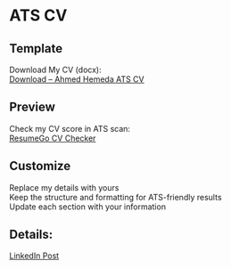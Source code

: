 # ATS CV

## Template
Download My CV (docx):  
[Download – Ahmed Hemeda ATS CV](https://github.com/user-attachments/files/21977339/Ahmed.Hemeda.CV.docx)

## Preview
Check my CV score in ATS scan:  
[ResumeGo CV Checker](https://www.resumego.net/resume-checker/)

## Customize
Replace my details with yours  
Keep the structure and formatting for ATS-friendly results  
Update each section with your information

## Details:
[LinkedIn Post](https://www.linkedin.com/posts/a-hemeda_%D8%AA%D9%85-%D8%A7%D9%84%D9%88%D8%B5%D9%88%D9%84-%D9%84%D9%80-100-%D9%81%D9%8A-%D9%86%D8%B8%D8%A7%D9%85-%D8%A7%D9%84%D9%80-ats-%D8%A7%D9%84%D8%AD%D9%85%D8%AF%D9%84%D9%84%D9%87-activity-7360356255665680384-hSWk?utm_source=share&utm_medium=member_desktop&rcm=ACoAADUpF90BKX-1HNmiMpAvZTXdhTuO4SUgDUU)
